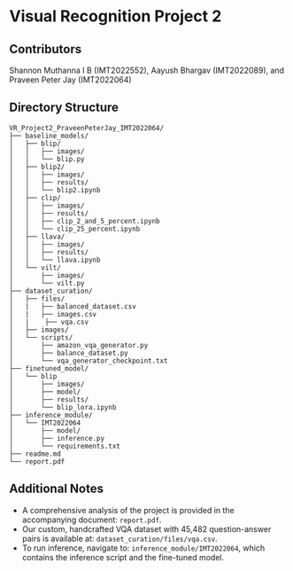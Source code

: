 # Visual Recognition Project 2

## Contributors
Shannon Muthanna I B (IMT2022552), Aayush Bhargav (IMT2022089), and Praveen Peter Jay (IMT2022064)

## Directory Structure

```
VR_Project2_PraveenPeterJay_IMT2022064/
├── baseline_models/
│   ├── blip/
│   │   ├── images/
│   │   └── blip.py
│   ├── blip2/
│   │   ├── images/
│   │   ├── results/
│   │   └── blip2.ipynb
│   ├── clip/
│   │   ├── images/
│   │   ├── results/
│   │   ├── clip_2_and_5_percent.ipynb
│   │   └── clip_25_percent.ipynb
│   ├── llava/
│   │   ├── images/
│   │   ├── results/
│   │   └── llava.ipynb
│   └── vilt/
│       ├── images/
│       └── vilt.py
├── dataset_curation/
│   ├── files/
│   |   ├── balanced_dataset.csv
│   |   ├── images.csv
│   |    ├── vqa.csv
│   ├── images/
│   └── scripts/
│       ├── amazon_vqa_generator.py
│       ├── balance_dataset.py
│       └── vqa_generator_checkpoint.txt
├── finetuned_model/
│   └── blip
│       ├── images/
│       ├── model/
│       ├── results/
│       └── blip_lora.ipynb
├── inference_module/
│   └── IMT2022064
│       ├── model/
│       ├── inference.py
│       └── requirements.txt
├── readme.md
└── report.pdf
```
## Additional Notes

- A comprehensive analysis of the project is provided in the accompanying document: `report.pdf`.  
- Our custom, handcrafted VQA dataset with 45,482 question-answer pairs is available at: `dataset_curation/files/vqa.csv`.  
- To run inference, navigate to: `inference_module/IMT2022064`, which contains the inference script and the fine-tuned model.


